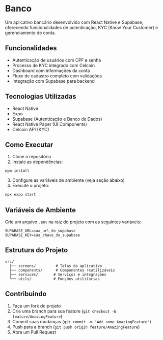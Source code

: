 # Banco 

Um aplicativo bancário desenvolvido com React Native e Supabase, oferecendo funcionalidades de autenticação, KYC (Know Your Customer) e gerenciamento de conta.

## Funcionalidades

- Autenticação de usuários com CPF e senha
- Processo de KYC integrado com Celcoin
- Dashboard com informações da conta
- Fluxo de cadastro completo com validações
- Integração com Supabase para backend

## Tecnologias Utilizadas

- React Native
- Expo
- Supabase (Autenticação e Banco de Dados)
- React Native Paper (UI Components)
- Celcoin API (KYC)

## Como Executar

1. Clone o repositório
2. Instale as dependências:
```bash
npm install
```
3. Configure as variáveis de ambiente (veja seção abaixo)
4. Execute o projeto:
```bash
npx expo start
```

## Variáveis de Ambiente

Crie um arquivo `.env` na raiz do projeto com as seguintes variáveis:

```
SUPABASE_URL=sua_url_do_supabase
SUPABASE_KEY=sua_chave_do_supabase
```

## Estrutura do Projeto

```
src/
  ├── screens/         # Telas do aplicativo
  ├── components/      # Componentes reutilizáveis
  ├── services/       # Serviços e integrações
  └── utils/          # Funções utilitárias
```

## Contribuindo

1. Faça um fork do projeto
2. Crie uma branch para sua feature (`git checkout -b feature/AmazingFeature`)
3. Commit suas mudanças (`git commit -m 'Add some AmazingFeature'`)
4. Push para a branch (`git push origin feature/AmazingFeature`)
5. Abra um Pull Request
